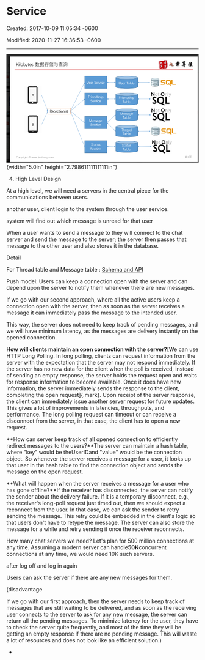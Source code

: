 # Service

Created: 2017-10-09 11:05:34 -0600

Modified: 2020-11-27 16:36:53 -0600

---

![Kilobytes Receptionist Copyright@ *ANN.jiuzhang.mm User Service Friendship Service Message Service Status Service User Table Friendship Table Message Table Thread Table Status Table S SQL ](../../media/Message-What's-up-Service-image1.png){width="5.0in" height="2.798611111111111in"}



4. High Level Design

At a high level, we will need a servers in the central piece for the communications between users.



another user, client login to the system through the user service.

system will find out which message is unread for that user

When a user wants to send a message to they will connect to the chat server and send the message to the server; the server then passes that message to the other user and also stores it in the database.





Detail

For Thread table and Message table : [Schema and API](onenote:#Schema%20and%20API%20&section-id={F131001E-7D02-5341-98A7-A7C97F3A6A16}&page-id={CA559458-4FD3-9C4A-81D0-ADD6EF1EFBE2}&end&base-path=https://d.docs.live.net/77339d157d673f41/Documents/9%20chapter/System%20Design%20and%20OO%20Design/Message.one)



Push model: Users can keep a connection open with the server and can depend upon the server to notify them whenever there are new messages.



If we go with our second approach, where all the active users keep a connection open with the server, then as soon as the server receives a message it can immediately pass the message to the intended user.

This way, the server does not need to keep track of pending messages, and we will have minimum latency, as the messages are delivery instantly on the opened connection.

**How will clients maintain an open connection with the server?**[We can use HTTP Long Polling. In long polling, clients can request information from the server with the expectation that the server may not respond immediately. If the server has no new data for the client when the poll is received, instead of sending an empty response, the server holds the request open and waits for response information to become available. Once it does have new information, the server immediately sends the response to the client, completing the open request]{.mark}. Upon receipt of the server response, the client can immediately issue another server request for future updates. This gives a lot of improvements in latencies, throughputs, and performance. The long polling request can timeout or can receive a disconnect from the server, in that case, the client has to open a new request.

**How can server keep track of all opened connection to efficiently redirect messages to the users?**The server can maintain a hash table, where "key" would be theUserIDand "value" would be the connection object. So whenever the server receives a message for a user, it looks up that user in the hash table to find the connection object and sends the message on the open request.

**What will happen when the server receives a message for a user who has gone offline?**If the receiver has disconnected, the server can notify the sender about the delivery failure. If it is a temporary disconnect, e.g., the receiver's long-poll request just timed out, then we should expect a reconnect from the user. In that case, we can ask the sender to retry sending the message. This retry could be embedded in the client's logic so that users don't have to retype the message. The server can also store the message for a while and retry sending it once the receiver reconnects.

How many chat servers we need? Let's plan for 500 million connections at any time. Assuming a modern server can handle**50K**concurrent connections at any time, we would need 10K such servers.



after log off and log in again

Users can ask the server if there are any new messages for them.

(disadvantage



If we go with our first approach, then the server needs to keep track of messages that are still waiting to be delivered, and as soon as the receiving user connects to the server to ask for any new message, the server can return all the pending messages. To minimize latency for the user, they have to check the server quite frequently, and most of the time they will be getting an empty response if there are no pending message. This will waste a lot of resources and does not look like an efficient solution.)





- 



